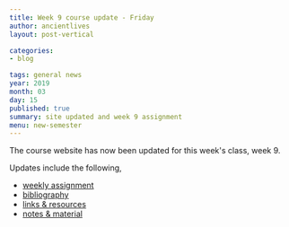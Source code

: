 ```yaml
---
title: Week 9 course update - Friday
author: ancientlives
layout: post-vertical

categories:
- blog

tags: general news
year: 2019
month: 03
day: 15
published: true
summary: site updated and week 9 assignment
menu: new-semester
---
```


The course website has now been updated for this week's class, week 9.

Updates include the following,

* [weekly assignment](/weekly_assignment)
* [bibliography](/bibliography)
* [links & resources](/links)
* [notes & material](/notes)
